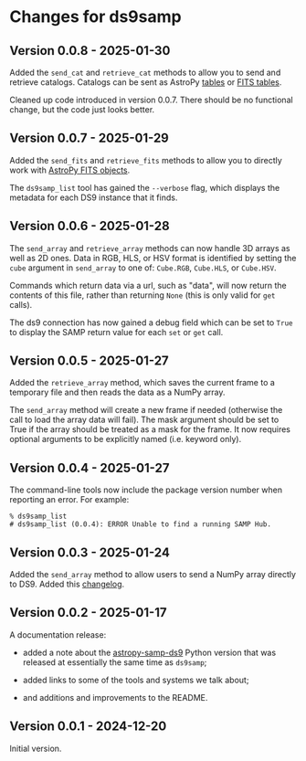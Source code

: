 # Changes for ds9samp

## Version 0.0.8 - 2025-01-30

Added the `send_cat` and `retrieve_cat` methods to allow you to
send and retrieve catalogs. Catalogs can be sent as AstroPy
[tables](https://docs.astropy.org/en/stable/table/index.html) or
[FITS tables](https://docs.astropy.org/en/stable/io/fits/index.html).

Cleaned up code introduced in version 0.0.7. There should be no
functional change, but the code just looks better.

## Version 0.0.7 - 2025-01-29

Added the `send_fits` and `retrieve_fits` methods to allow you to
directly work with [AstroPy FITS
objects](https://docs.astropy.org/en/stable/io/fits/index.html).

The `ds9samp_list` tool has gained the `--verbose` flag, which displays
the metadata for each DS9 instance that it finds.

## Version 0.0.6 - 2025-01-28

The `send_array` and `retrieve_array` methods can now handle 3D arrays
as well as 2D ones. Data in RGB, HLS, or HSV format is identified by
setting the `cube` argument in `send_array` to one of: `Cube.RGB`,
`Cube.HLS`, or `Cube.HSV`.

Commands which return data via a url, such as "data", will now return
the contents of this file, rather than returning `None` (this is only
valid for `get` calls).

The ds9 connection has now gained a debug field which can be set to
`True` to display the SAMP return value for each `set` or `get` call.

## Version 0.0.5 - 2025-01-27

Added the `retrieve_array` method, which saves the current frame to a
temporary file and then reads the data as a NumPy array.

The `send_array` method will create a new frame if needed (otherwise
the call to load the array data will fail). The mask argument should
be set to True if the array should be treated as a mask for the
frame. It now requires optional arguments to be explicitly named
(i.e. keyword only).

## Version 0.0.4 - 2025-01-27

The command-line tools now include the package version number when
reporting an error. For example:

    % ds9samp_list
    # ds9samp_list (0.0.4): ERROR Unable to find a running SAMP Hub.

## Version 0.0.3 - 2025-01-24

Added the `send_array` method to allow users to send a NumPy array
directly to DS9. Added this
[changelog](https://github.com/cxcsds/ds9samp/blob/main/CHANGELOG.md).

## Version 0.0.2 - 2025-01-17

A documentation release:

- added a note about the
[astropy-samp-ds9](https://pypi.org/project/astropy-samp-ds9/) Python
version that was released at essentially the same time as `ds9samp`;

- added links to some of the tools and systems we talk about;

- and additions and improvements to the README.

## Version 0.0.1 - 2024-12-20

Initial version.
